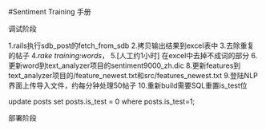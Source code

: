#Sentiment Training 手册

调试阶段

1.rails执行sdb_post的fetch_from_sdb
2.拷贝输出结果到excel表中
3.去除重复的帖子
4._rake training:words_，
5.[人工约1小时] 在excel中去掉不成词的部分
6.更新word到text_analyzer项目的sentiment9000_zh.dic
8.更新features到text_analyzer项目的/feature_newest.txt和src/features_newest.txt
9.登陆NLP界面上传导入文件，约每分钟处理50帖子
10.重新build需要SQL重置is_test位

update posts set posts.is_test = 0 where posts.is_test=1;

部署阶段
